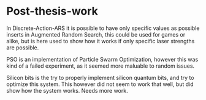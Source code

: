 # Post-thesis-work

In Discrete-Action-ARS it is possible to have only specific values as possible inserts in Augmented Random Search, this could be used for games or alike, but is here used to show how it works if only specific laser strengths are possible. 

PSO is an implementation of Particle Swarm Optimization, however this was kind of a failed experiment, as it seemed more maluable to random issues. 

Silicon bits is the try to properly implement silicon quantum bits, and try to optimize this system. This however did not seem to work that well, but did show how the system works. Needs more work.
